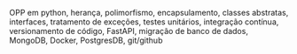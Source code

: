 OPP em python, herança, polimorfismo, encapsulamento, classes abstratas, interfaces, tratamento de exceções, testes unitários, integração contínua, versionamento de código, FastAPI, migração de banco de dados, MongoDB, Docker, PostgresDB, git/github 

